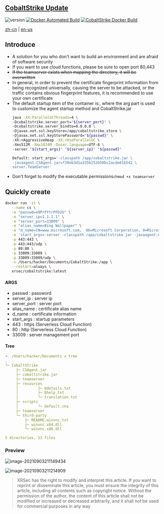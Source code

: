 ## [CobaltStrike Update](https://cobaltstrike.vercel.app/)

![version](https://img.shields.io/badge/Version-4.5-da282a) [![Docker Automated Build](https://img.shields.io/docker/automated/xrsec/cobaltstrike?label=Build&logo=docker&style=flat-square)](https://hub.docker.com/r/xrsec/cobaltstrike) [![CobaltStrike Docker Build](https://github.com/XRSec/CobaltStrike-Docker/actions/workflows/CobaltStrike_Docker_Build.yml/badge.svg)](https://github.com/XRSec/CobaltStrike-Docker/actions/workflows/CobaltStrike_Docker_Build.yml)

[zh-cn](README_CN.md) | [en-us](README.md)

## Introduce

- A solution for you who don't want to build an environment and are afraid of software security
- If you want to use cloud functions, please be sure to open port 80,443
- ~~If the teamserver exists when mapping the directory, it will be overwritten~~
- In general, in order to prevent the certificate fingerprint information from being recognized universally, causing the server to be attacked, or the traffic contains obvious fingerprint features, it is recommended to use your own certificate
- The default startup item of the container is:, where the arg part is used to customize the agent startup method and CobaltStrike.jar
    ```bash
    java -XX:ParallelGCThreads=4 \
    -Dcobaltstrike.server_port="${server_port}" \
    -Dcobaltstrike.server_bindto=0.0.0.0 \
    -Djavax.net.ssl.keyStore=/app/cobaltstrike.store \
    -Djavax.net.ssl.keyStorePassword="${passwd}" \
    -XX:+AggressiveHeap -XX:+UseParallelGC \
    -Xms512M -Xmx1024M -Duser.language=UTF-8 \
    -server "${start_args}" "${server_ip}" "${passwd}"

    Default: start_args='-classpath /app/cobaltstrike.jar \
    -javaagent:CSAgent.jar=f38eb3d1a335b252b58bc2acde81b542 \
    server.TeamServer'
    ```
- Don't forget to modify the executable permissions`chmod +x teamserver`

## Quickly create

```bash
docker run -it \
   --name cs \
   -e "passwd=e9PrFYtrPFD2U" \
   -e "server_ip=1.1.1.1" \
   -e "server_port=33009" \
   -e "alias_name=Bing Wallpaper" \
   -e "d_name=CN=www.microsoft.com,  OU=Microsoft Corporation, O=Microsoft Corporation, L=Redmond, S=WA, C=US" \
   -e 'start_args=-server -classpath /app/cobaltstrike.jar -javaagent:CSAgent.jar=f38eb3d1a335b252b58bc2acde81b542 server.TeamServer' \
   -p 443:443 \
   -p 443:443/udp \
   -p 80:80 \
   -p 33009:33009 \
   -p 33009:33009/udp \
   -v /Users/hacker/Documents/CobaltStrike:/app \
   --restart=always \
   xrsec/cobaltstrike:latest
```

#### ARGS

- passwd : password
- server_ip : server ip
- server_port : server port
- alias_name : certificate alias name
- d_name : certificate information
- start_args : startup parameters
- 443 : https (Serverless Cloud Function)
- 80 : http (Serverless Cloud Function)
- 33009 : server management port

#### Tree

```yaml
➜  /Users/hacker/Documents ✗ tree
.
└─ CobaltStrike
     ├─ CSAgent.jar
     ├─ cobaltstrike.jar
     ├─ teamserver
     ├─ resources
     │         ├─ bdetails.txt
     │         ├─ bhelp.txt
     │         └─ translation.txt
     ├─ scripts
     │         └─ default.cna
     ├─ teamserver
     └─ third-party
         ├─ README.winvnc.txt
         ├─ winvnc.x64.dll
         └─ winvnc.x86.dll

5 directories, 13 files
```

### Preview

![image-20210903211149434](https://dogefs.s3.ladydaily.com/ZYGG/storage/20210903213218094679.png?fmt=webp&q=48)

![image-20210903211214909](https://dogefs.s3.ladydaily.com/ZYGG/storage/20210903213224154378.png?fmt=webp&q=48)

> XRSec has the right to modify and interpret this article. If you want to reprint or disseminate this article, you must ensure the integrity of this article, including all contents such as copyright notice. Without the permission of the author, the content of this article shall not be modified or increased or decreased arbitrarily, and it shall not be used for commercial purposes in any way
